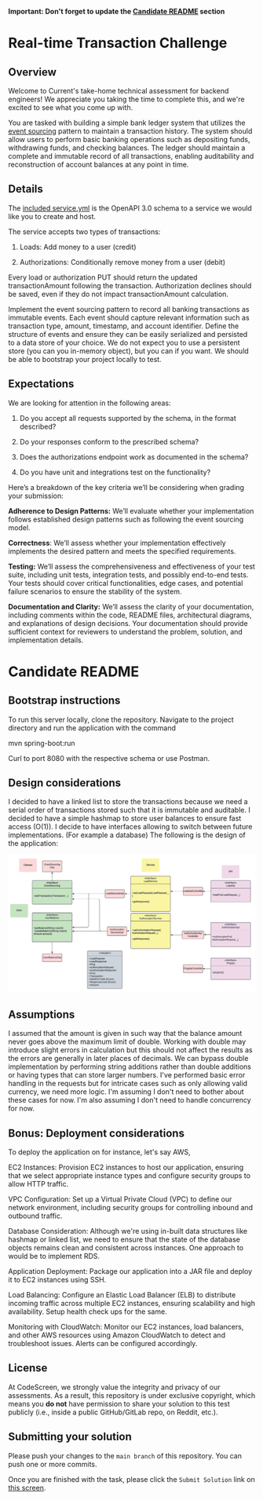 **Important: Don't forget to update the [Candidate README](#candidate-readme) section**

Real-time Transaction Challenge
===============================
## Overview
Welcome to Current's take-home technical assessment for backend engineers! We appreciate you taking the time to complete this, and we're excited to see what you come up with.

You are tasked with building a simple bank ledger system that utilizes the [event sourcing](https://martinfowler.com/eaaDev/EventSourcing.html) pattern to maintain a transaction history. The system should allow users to perform basic banking operations such as depositing funds, withdrawing funds, and checking balances. The ledger should maintain a complete and immutable record of all transactions, enabling auditability and reconstruction of account balances at any point in time.

## Details
The [included service.yml](service.yml) is the OpenAPI 3.0 schema to a service we would like you to create and host.

The service accepts two types of transactions:
1) Loads: Add money to a user (credit)

2) Authorizations: Conditionally remove money from a user (debit)

Every load or authorization PUT should return the updated transactionAmount following the transaction. Authorization declines should be saved, even if they do not impact transactionAmount calculation.


Implement the event sourcing pattern to record all banking transactions as immutable events. Each event should capture relevant information such as transaction type, amount, timestamp, and account identifier.
Define the structure of events and ensure they can be easily serialized and persisted to a data store of your choice. We do not expect you to use a persistent store (you can you in-memory object), but you can if you want. We should be able to bootstrap your project locally to test.

## Expectations
We are looking for attention in the following areas:
1) Do you accept all requests supported by the schema, in the format described?

2) Do your responses conform to the prescribed schema?

3) Does the authorizations endpoint work as documented in the schema?

4) Do you have unit and integrations test on the functionality?

Here’s a breakdown of the key criteria we’ll be considering when grading your submission:

**Adherence to Design Patterns:** We’ll evaluate whether your implementation follows established design patterns such as following the event sourcing model.

**Correctness**: We’ll assess whether your implementation effectively implements the desired pattern and meets the specified requirements.

**Testing:** We’ll assess the comprehensiveness and effectiveness of your test suite, including unit tests, integration tests, and possibly end-to-end tests. Your tests should cover critical functionalities, edge cases, and potential failure scenarios to ensure the stability of the system.

**Documentation and Clarity:** We’ll assess the clarity of your documentation, including comments within the code, README files, architectural diagrams, and explanations of design decisions. Your documentation should provide sufficient context for reviewers to understand the problem, solution, and implementation details.

# Candidate README
## Bootstrap instructions
To run this server locally, clone the repository.
Navigate to the project directory and run the application with the command

mvn spring-boot:run

Curl to port 8080 with the respective schema or use Postman.  

## Design considerations
I decided to have a linked list to store the transactions because we need
a serial order of transactions stored such that it is immutable and auditable. I 
decided to have a simple hashmap to store user balances to ensure fast access (O(1)).
I decide to have interfaces allowing to switch between future implementations. (For example a database)
The following is the design of the application:

![Alt text](um.PNG)

## Assumptions
I assumed that the amount is given in such way that the balance amount never goes above the maximum limit of double.
Working with double may introduce slight errors in calculation but this should not affect the results
as the errors are generally in later places of decimals. We can bypass double implementation by performing 
string additions rather than double additions or having types that can store larger numbers. 
I've performed basic error handling in the requests but for intricate cases such as only allowing
valid currency, we need more logic. I'm assuming I don't need to bother about these cases for now. 
I'm also assuming I don't need to handle concurrency for now. 

## Bonus: Deployment considerations
To deploy the application on for instance, let's say AWS, 

EC2 Instances: Provision EC2 instances to host our application, ensuring that we select 
appropriate instance types and configure security groups to allow HTTP traffic.

VPC Configuration: Set up a Virtual Private Cloud (VPC) to define our network
environment, including security groups for controlling inbound and outbound traffic.

Database Consideration: Although we're using in-built data structures like hashmap
or linked list, we need to ensure that the state of the database objects remains clean 
and consistent across instances. One approach to would be to implement RDS.

Application Deployment: Package our application into a JAR file and deploy it 
to EC2 instances using SSH. 

Load Balancing: Configure an Elastic Load Balancer (ELB) to distribute 
incoming traffic across multiple EC2 instances, ensuring scalability and high availability.
Setup health check ups for the same. 

Monitoring with CloudWatch: Monitor our EC2 instances, load balancers, and
other AWS resources using Amazon CloudWatch to detect and troubleshoot issues. Alerts can
be configured accordingly.
## License

At CodeScreen, we strongly value the integrity and privacy of our assessments. As a result, this repository is under exclusive copyright, which means you **do not** have permission to share your solution to this test publicly (i.e., inside a public GitHub/GitLab repo, on Reddit, etc.). <br>

## Submitting your solution

Please push your changes to the `main branch` of this repository. You can push one or more commits. <br>

Once you are finished with the task, please click the `Submit Solution` link on <a href="https://app.codescreen.com/candidate/6da4bf99-ba4c-452f-b047-d6459b5281e4" target="_blank">this screen</a>.